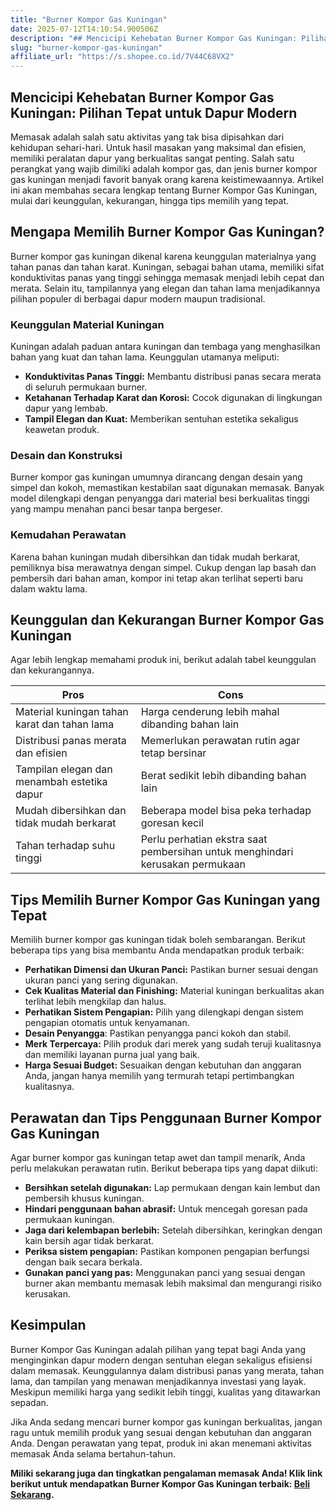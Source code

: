 ```yaml
---
title: "Burner Kompor Gas Kuningan"
date: 2025-07-12T14:10:54.900506Z
description: "## Mencicipi Kehebatan Burner Kompor Gas Kuningan: Pilihan Tepat untuk Dapur Modern..."
slug: "burner-kompor-gas-kuningan"
affiliate_url: "https://s.shopee.co.id/7V44C68VX2"
---
```

## Mencicipi Kehebatan Burner Kompor Gas Kuningan: Pilihan Tepat untuk Dapur Modern

Memasak adalah salah satu aktivitas yang tak bisa dipisahkan dari kehidupan sehari-hari. Untuk hasil masakan yang maksimal dan efisien, memiliki peralatan dapur yang berkualitas sangat penting. Salah satu perangkat yang wajib dimiliki adalah kompor gas, dan jenis burner kompor gas kuningan menjadi favorit banyak orang karena keistimewaannya. Artikel ini akan membahas secara lengkap tentang Burner Kompor Gas Kuningan, mulai dari keunggulan, kekurangan, hingga tips memilih yang tepat.

## Mengapa Memilih Burner Kompor Gas Kuningan?

Burner kompor gas kuningan dikenal karena keunggulan materialnya yang tahan panas dan tahan karat. Kuningan, sebagai bahan utama, memiliki sifat konduktivitas panas yang tinggi sehingga memasak menjadi lebih cepat dan merata. Selain itu, tampilannya yang elegan dan tahan lama menjadikannya pilihan populer di berbagai dapur modern maupun tradisional.

### Keunggulan Material Kuningan

Kuningan adalah paduan antara kuningan dan tembaga yang menghasilkan bahan yang kuat dan tahan lama. Keunggulan utamanya meliputi:

- **Konduktivitas Panas Tinggi:** Membantu distribusi panas secara merata di seluruh permukaan burner.
- **Ketahanan Terhadap Karat dan Korosi:** Cocok digunakan di lingkungan dapur yang lembab.
- **Tampil Elegan dan Kuat:** Memberikan sentuhan estetika sekaligus keawetan produk.

### Desain dan Konstruksi

Burner kompor gas kuningan umumnya dirancang dengan desain yang simpel dan kokoh, memastikan kestabilan saat digunakan memasak. Banyak model dilengkapi dengan penyangga dari material besi berkualitas tinggi yang mampu menahan panci besar tanpa bergeser.

### Kemudahan Perawatan

Karena bahan kuningan mudah dibersihkan dan tidak mudah berkarat, pemiliknya bisa merawatnya dengan simpel. Cukup dengan lap basah dan pembersih dari bahan aman, kompor ini tetap akan terlihat seperti baru dalam waktu lama.

## Keunggulan dan Kekurangan Burner Kompor Gas Kuningan

Agar lebih lengkap memahami produk ini, berikut adalah tabel keunggulan dan kekurangannya.

| **Pros**                                         | **Cons**                                         |
|--------------------------------------------------|-------------------------------------------------|
| Material kuningan tahan karat dan tahan lama    | Harga cenderung lebih mahal dibanding bahan lain |
| Distribusi panas merata dan efisien             | Memerlukan perawatan rutin agar tetap bersinar |
| Tampilan elegan dan menambah estetika dapur   | Berat sedikit lebih dibanding bahan lain       |
| Mudah dibersihkan dan tidak mudah berkarat     | Beberapa model bisa peka terhadap goresan kecil |
| Tahan terhadap suhu tinggi                     | Perlu perhatian ekstra saat pembersihan untuk menghindari kerusakan permukaan |

## Tips Memilih Burner Kompor Gas Kuningan yang Tepat

Memilih burner kompor gas kuningan tidak boleh sembarangan. Berikut beberapa tips yang bisa membantu Anda mendapatkan produk terbaik:

- **Perhatikan Dimensi dan Ukuran Panci:** Pastikan burner sesuai dengan ukuran panci yang sering digunakan.
- **Cek Kualitas Material dan Finishing:** Material kuningan berkualitas akan terlihat lebih mengkilap dan halus.
- **Perhatikan Sistem Pengapian:** Pilih yang dilengkapi dengan sistem pengapian otomatis untuk kenyamanan.
- **Desain Penyangga**: Pastikan penyangga panci kokoh dan stabil.
- **Merk Terpercaya:** Pilih produk dari merek yang sudah teruji kualitasnya dan memiliki layanan purna jual yang baik.
- **Harga Sesuai Budget:** Sesuaikan dengan kebutuhan dan anggaran Anda, jangan hanya memilih yang termurah tetapi pertimbangkan kualitasnya.

## Perawatan dan Tips Penggunaan Burner Kompor Gas Kuningan

Agar burner kompor gas kuningan tetap awet dan tampil menarik, Anda perlu melakukan perawatan rutin. Berikut beberapa tips yang dapat diikuti:

- **Bersihkan setelah digunakan:** Lap permukaan dengan kain lembut dan pembersih khusus kuningan.
- **Hindari penggunaan bahan abrasif:** Untuk mencegah goresan pada permukaan kuningan.
- **Jaga dari kelembapan berlebih:** Setelah dibersihkan, keringkan dengan kain bersih agar tidak berkarat.
- **Periksa sistem pengapian:** Pastikan komponen pengapian berfungsi dengan baik secara berkala.
- **Gunakan panci yang pas:** Menggunakan panci yang sesuai dengan burner akan membantu memasak lebih maksimal dan mengurangi risiko kerusakan.

## Kesimpulan

Burner Kompor Gas Kuningan adalah pilihan yang tepat bagi Anda yang menginginkan dapur modern dengan sentuhan elegan sekaligus efisiensi dalam memasak. Keunggulannya dalam distribusi panas yang merata, tahan lama, dan tampilan yang menawan menjadikannya investasi yang layak. Meskipun memiliki harga yang sedikit lebih tinggi, kualitas yang ditawarkan sepadan.

Jika Anda sedang mencari burner kompor gas kuningan berkualitas, jangan ragu untuk memilih produk yang sesuai dengan kebutuhan dan anggaran Anda. Dengan perawatan yang tepat, produk ini akan menemani aktivitas memasak Anda selama bertahun-tahun.

**Miliki sekarang juga dan tingkatkan pengalaman memasak Anda! Klik link berikut untuk mendapatkan Burner Kompor Gas Kuningan terbaik: [Beli Sekarang](https://s.shopee.co.id/7V44C68VX2).**